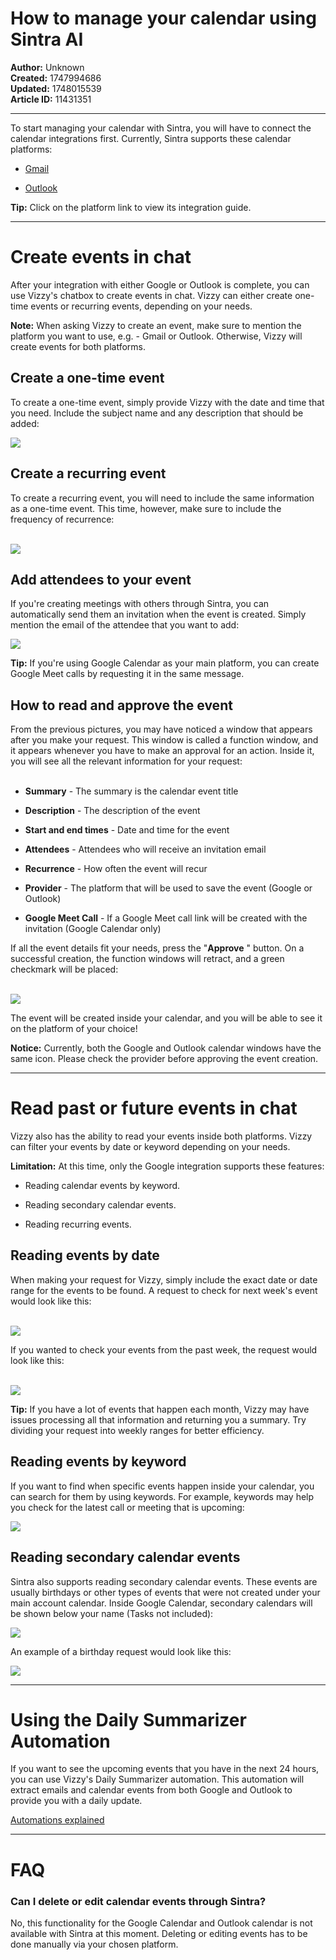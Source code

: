 # How to manage your calendar using Sintra AI

**Author:** Unknown  
**Created:** 1747994686  
**Updated:** 1748015539  
**Article ID:** 11431351  

---

To start managing your calendar with Sintra, you will have to connect the calendar integrations first. Currently, Sintra supports these calendar platforms:

  * [Gmail](https://help.sintra.ai/en/articles/10383940-integrating-your-google-account-to-sintra)

  * [Outlook](https://help.sintra.ai/en/articles/10383990-integrating-your-microsoft-account-to-sintra)




**Tip:** Click on the platform link to view its integration guide.

* * *

# Create events in chat

After your integration with either Google or Outlook is complete, you can use Vizzy's chatbox to create events in chat. Vizzy can either create one-time events or recurring events, depending on your needs.

**Note:** When asking Vizzy to create an event, make sure to mention the platform you want to use, e.g. - Gmail or Outlook. Otherwise, Vizzy will create events for both platforms.

## Create a one-time event

To create a one-time event, simply provide Vizzy with the date and time that you need. Include the subject name and any description that should be added:

![](https://downloads.intercomcdn.com/i/o/s36tbegb/1537671814/0b459c8df37ab94316098561d41b/image.png?expires=1754573400&signature=6d582ba393f6b82bf31e3f4e853c30ee87b5b0b9fe32d07cc7baf7357a38ad01&req=dSUkEc95nIleXfMW1HO4zYTjCsCsBaYXhZL%2FjyZRGYXuENcAGEL7JadLNivm%0AwHh%2B%0A)

## Create a recurring event

To create a recurring event, you will need to include the same information as a one-time event. This time, however, make sure to include the frequency of recurrence:  
​

![](https://downloads.intercomcdn.com/i/o/s36tbegb/1537718412/de15c5dcbb0f9acc4ad3c668c820/image.png?expires=1754573400&signature=0902725c0197ddbdf428f057d2bfb9657a239b10dc6800e141d7fff6cfce1b4a&req=dSUkEc5%2FlYVeW%2FMW1HO4zcZlpjnGb7PD8AjvTNYN5uPiR7Ld1xepsthWzius%0Aveht%0A)

## Add attendees to your event

If you're creating meetings with others through Sintra, you can automatically send them an invitation when the event is created. Simply mention the email of the attendee that you want to add:

![](https://downloads.intercomcdn.com/i/o/s36tbegb/1537756337/5fbc85b8c16d8edc2ae499a1a238/image.png?expires=1754573400&signature=fc4462398982b23dc8369310db06f76b694d100d86ac6731c0f20114f3d3409c&req=dSUkEc57m4JcXvMW1HO4zVqIaz6rMQg1fQlK02RS851fpOVC50KUhxnaiqxi%0AYiC1%0A)

**Tip:** If you're using Google Calendar as your main platform, you can create Google Meet calls by requesting it in the same message.

## How to read and approve the event

From the previous pictures, you may have noticed a window that appears after you make your request. This window is called a function window, and it appears whenever you have to make an approval for an action. Inside it, you will see all the relevant information for your request:  
​

  * **Summary** \- The summary is the calendar event title

  * **Description** \- The description of the event

  * **Start and end times** \- Date and time for the event

  * **Attendees** \- Attendees who will receive an invitation email

  * **Recurrence** \- How often the event will recur

  * **Provider** \- The platform that will be used to save the event (Google or Outlook)

  * **Google Meet Call** \- If a Google Meet call link will be created with the invitation (Google Calendar only)




If all the event details fit your needs, press the "**Approve** " button. On a successful creation, the function windows will retract, and a green checkmark will be placed:  
​

![](https://downloads.intercomcdn.com/i/o/s36tbegb/1537798418/6190a8ecb194691ccaea440e161c/image.png?expires=1754573400&signature=a835efdefa5e1a8d5aa32842d435680bb1a5066f5d9c611a97b838b511e0f9d8&req=dSUkEc53lYVeUfMW1HO4zYv7HZcWUMp3bpDozSJ4VlIcz8HER%2FIskeFIHKtQ%0AUIbM%0A)

  
The event will be created inside your calendar, and you will be able to see it on the platform of your choice!

**Notice:** Currently, both the Google and Outlook calendar windows have the same icon. Please check the provider before approving the event creation.

* * *

# Read past or future events in chat

Vizzy also has the ability to read your events inside both platforms. Vizzy can filter your events by date or keyword depending on your needs.

**Limitation:** At this time, only the Google integration supports these features:

  * Reading calendar events by keyword.

  * Reading secondary calendar events.

  * Reading recurring events.




## Reading events by date

When making your request for Vizzy, simply include the exact date or date range for the events to be found. A request to check for next week's event would look like this:  
​

![](https://downloads.intercomcdn.com/i/o/s36tbegb/1537975581/40102514d2bb9ac4e78e99ded90a/image.png?expires=1754573400&signature=0429b9223474b5fe4ede5dfd512cc3d9969569f99efba1ee386b39c26669341b&req=dSUkEcB5mIRXWPMW1HO4zT3EA0uO4%2B98p3MncP5DezrsP9REYPxSGRxRXwPO%0AQjfG%0A)

  
If you wanted to check your events from the past week, the request would look like this:   
​

![](https://downloads.intercomcdn.com/i/o/s36tbegb/1537977849/51f7bdf03442b4c1759e973e2283/image.png?expires=1754573400&signature=fb53062227f5d17c605e04b1deb1d37517202e6859d7f3f626b223c867249a75&req=dSUkEcB5molbUPMW1HO4zUml1dVPsj14g1HzmnBG5rV5dq9q56541CNcTGcR%0ATDpQ%0A)

**Tip:** If you have a lot of events that happen each month, Vizzy may have issues processing all that information and returning you a summary. Try dividing your request into weekly ranges for better efficiency.

## Reading events by keyword

If you want to find when specific events happen inside your calendar, you can search for them by using keywords. For example, keywords may help you check for the latest call or meeting that is upcoming: 

![](https://downloads.intercomcdn.com/i/o/s36tbegb/1538022039/2c2cd63c6359755042a72d37a2ea/image.png?expires=1754573400&signature=a6c48a6a6c560f121ee6519a1c41ae7ea078f7b610d9d51f8c0003cca14cd59d&req=dSUkHsl8n4FcUPMW1HO4zWjzK2ulBWuDCaFtSrdXusIkobyFHZQKiN9wmbaN%0AMADn%0A)

## Reading secondary calendar events

Sintra also supports reading secondary calendar events. These events are usually birthdays or other types of events that were not created under your main account calendar. Inside Google Calendar, secondary calendars will be shown below your name (Tasks not included):

![](https://downloads.intercomcdn.com/i/o/s36tbegb/1538219042/f0c261bc92290adc941d04580faa/image.png?expires=1754573400&signature=2833a99a65b25eab23ac2e1d173b5dd6a0bba244bba23d8e256fdb9812629456&req=dSUkHst%2FlIFbW%2FMW1HO4zXD9f3L%2BjBaK2OCOcktc9lD0c0kB3Hk02FfVCBgZ%0Arh10%0A)

An example of a birthday request would look like this:

![](https://downloads.intercomcdn.com/i/o/s36tbegb/1538025220/bfdc52f915fc4b10befb8c81be56/image.png?expires=1754573400&signature=bf20ec57eb10b7fa1c1368f803ed4220614ea456f63c9a3e4b524c13f831993c&req=dSUkHsl8mINdWfMW1HO4zdRNiQOYBhNJxJDQ0P7SxQ5p%2FgtDPPuMbvuOUkAM%0AGkLL%0A)

* * *

# Using the Daily Summarizer Automation

If you want to see the upcoming events that you have in the next 24 hours, you can use Vizzy's Daily Summarizer automation. This automation will extract emails and calendar events from both Google and Outlook to provide you with a daily update.

[Automations explained](https://help.sintra.ai/en/articles/9823490-automations-explained)

* * *

# FAQ

### Can I delete or edit calendar events through Sintra?

No, this functionality for the Google Calendar and Outlook calendar is not available with Sintra at this moment. Deleting or editing events has to be done manually via your chosen platform.

# 
